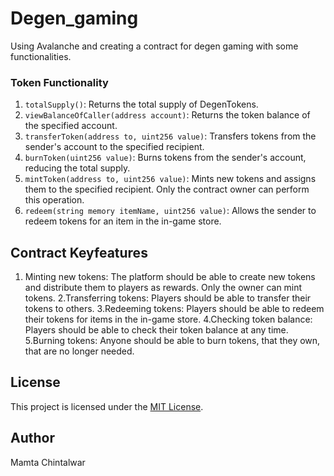 # Degen_gaming
Using Avalanche and creating a contract for degen gaming with some functionalities.

### Token Functionality 

1. `totalSupply()`: Returns the total supply of DegenTokens.
2. `viewBalanceOfCaller(address account)`: Returns the token balance of the specified account.
3. `transferToken(address to, uint256 value)`: Transfers tokens from the sender's account to the specified recipient.
4. `burnToken(uint256 value)`: Burns tokens from the sender's account, reducing the total supply.
5. `mintToken(address to, uint256 value)`: Mints new tokens and assigns them to the specified recipient. Only the contract owner can perform this operation.
6. `redeem(string memory itemName, uint256 value)`: Allows the sender to redeem tokens for an item in the in-game store.


## Contract Keyfeatures
1. Minting new tokens: The platform should be able to create new tokens and distribute them to players as rewards. Only the owner can mint tokens.
2.Transferring tokens: Players should be able to transfer their tokens to others.
3.Redeeming tokens: Players should be able to redeem their tokens for items in the in-game store.
4.Checking token balance: Players should be able to check their token balance at any time.
5.Burning tokens: Anyone should be able to burn tokens, that they own, that are no longer needed.

## License
This project is licensed under the [MIT License](LICENSE).

## Author
 Mamta Chintalwar
